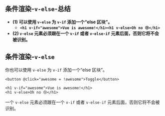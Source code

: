 ## 条件渲染-`v-else`-总结

- **(1) 可以使用 `v-else` 为 `v-if` 添加一个“else 区块”。**
  - **`<h1 v-if="awesome">Vue is awesome!</h1><h1 v-else>Oh no 😢</h1>`**
- **(2) `v-else` 元素必须跟在一个 `v-if` 或者 `v-else-if` 元素后面，否则它将不会被识别。**

## 条件渲染-`v-else`

你也可以使用 `v-else` 为 `v-if` 添加一个“else 区块”。

```vue-html
<button @click="awesome = !awesome">Toggle</button>

<h1 v-if="awesome">Vue is awesome!</h1>
<h1 v-else>Oh no 😢</h1>
```

一个 `v-else` 元素必须跟在一个 `v-if` 或者 `v-else-if` 元素后面，否则它将不会被识别。
